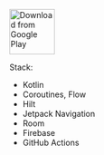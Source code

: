 [<img src="https://play.google.com/intl/en_us/badges/images/generic/en_badge_web_generic.png"
alt="Download from Google Play"
height="80">](https://play.google.com/store/apps/details?id=by.dro.pets)

Stack:

* Kotlin
* Coroutines, Flow
* Hilt
* Jetpack Navigation
* Room
* Firebase 
* GitHub Actions